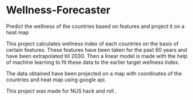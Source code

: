 # Wellness-Forecaster
Predict the wellness of the countries based on features and project it on a heat map

This project calculates wellness index of each countries on the basis of certain features. 
These features have been taken for the past 60 years and have been extrapolated till 2030.
Then a linear model is made with the help of machine learning to fit these data to the earlier target wellness index.

The data obtained have been projected on a map with coordinates of the countries and heat map using google api.

This project was made for NUS hack and roll .
